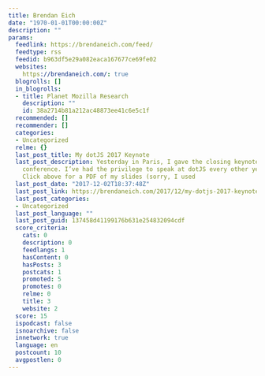 ```yaml
---
title: Brendan Eich
date: "1970-01-01T00:00:00Z"
description: ""
params:
  feedlink: https://brendaneich.com/feed/
  feedtype: rss
  feedid: b963df5e29a082eaca167677ce69fe02
  websites:
    https://brendaneich.com/: true
  blogrolls: []
  in_blogrolls:
  - title: Planet Mozilla Research
    description: ""
    id: 38a2714b81a212ac48873ee41c6e5c1f
  recommended: []
  recommender: []
  categories:
  - Uncategorized
  relme: {}
  last_post_title: My dotJS 2017 Keynote
  last_post_description: Yesterday in Paris, I gave the closing keynote at the dotJS
    conference. I’ve had the privilege to speak at dotJS every other year since 2013.
    Click above for a PDF of my slides (sorry, I used
  last_post_date: "2017-12-02T18:37:48Z"
  last_post_link: https://brendaneich.com/2017/12/my-dotjs-2017-keynote/
  last_post_categories:
  - Uncategorized
  last_post_language: ""
  last_post_guid: 137458d41199176b631e254832094cdf
  score_criteria:
    cats: 0
    description: 0
    feedlangs: 1
    hasContent: 0
    hasPosts: 3
    postcats: 1
    promoted: 5
    promotes: 0
    relme: 0
    title: 3
    website: 2
  score: 15
  ispodcast: false
  isnoarchive: false
  innetwork: true
  language: en
  postcount: 10
  avgpostlen: 0
---
```

